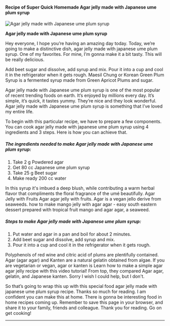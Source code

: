             

#### Recipe of Super Quick Homemade Agar jelly made with Japanese ume plum syrup

![Agar jelly made with Japanese ume plum syrup](https://img-global.cpcdn.com/recipes/378e97430965bc9d/751x532cq70/agar-jelly-made-with-japanese-ume-plum-syrup-recipe-main-photo.jpg)

**Agar jelly made with Japanese ume plum syrup**

Hey everyone, I hope you’re having an amazing day today. Today, we’re going to make a distinctive dish, agar jelly made with japanese ume plum syrup. One of my favorites. For mine, I’m gonna make it a bit tasty. This will be really delicious.

Add beet sugar and dissolve, add syrup and mix. Pour it into a cup and cool it in the refrigerator when it gets rough. Maesil Chung or Korean Green Plum Syrup is a fermented syrup made from Green Apricot Plums and sugar.

Agar jelly made with Japanese ume plum syrup is one of the most popular of recent trending foods on earth. It’s enjoyed by millions every day. It’s simple, it’s quick, it tastes yummy. They’re nice and they look wonderful. Agar jelly made with Japanese ume plum syrup is something that I’ve loved my entire life.

To begin with this particular recipe, we have to prepare a few components. You can cook agar jelly made with japanese ume plum syrup using 4 ingredients and 3 steps. Here is how you can achieve that.

##### The ingredients needed to make Agar jelly made with Japanese ume plum syrup:

1.  Take 2 g Powdered agar
2.  Get 80 cc Japanese ume plum syrup
3.  Take 25 g Beet sugar
4.  Make ready 200 cc water

In this syrup it's imbued a deep blush, while contributing a warm herbal flavor that compliments the floral fragrance of the umé beautifully. Agar Jelly with Fruits Agar agar jelly with fruits. Agar is a vegan jello derive from seaweeds. how to make mango jelly with agar agar - easy south eastern dessert prepared with tropical fruit mango and agar agar, a seaweed.

##### Steps to make Agar jelly made with Japanese ume plum syrup:

1.  Put water and agar in a pan and boil for about 2 minutes.
2.  Add beet sugar and dissolve, add syrup and mix.
3.  Pour it into a cup and cool it in the refrigerator when it gets rough.

Polyphenols of red wine and citric acid of plums are plentifully contained. Agar (agar agar) and Kanten are a natural gelatin obtained from algae. If you are vegetarian or vegan, agar or kanten is Learn how to make a simple agar agar jelly recipe with this video tutorial! From top, they compared Agar agar, gelatin, and Japanese kanten. Sorry I wish I could help, but I don't.

So that’s going to wrap this up with this special food agar jelly made with japanese ume plum syrup recipe. Thanks so much for reading. I am confident you can make this at home. There is gonna be interesting food in home recipes coming up. Remember to save this page in your browser, and share it to your family, friends and colleague. Thank you for reading. Go on get cooking!

* * *
